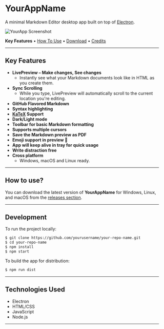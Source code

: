 # YourAppName

A minimal Markdown Editor desktop app built on top of [Electron](https://www.electronjs.org/).

![YourApp Screenshot](screenshot.png)

**Key Features** • [How To Use](#how-to-use) • [Download](#how-to-use) • [Credits](#technologies-used) 

---

## Key Features

- **LivePreview – Make changes, See changes**  
  - Instantly see what your Markdown documents look like in HTML as you create them.
- **Sync Scrolling**  
  - While you type, LivePreview will automatically scroll to the current location you're editing.
- **GitHub Flavored Markdown**
- **Syntax highlighting**
- **[KaTeX](https://katex.org/) Support**
- **Dark/Light mode**
- **Toolbar for basic Markdown formatting**
- **Supports multiple cursors**
- **Save the Markdown preview as PDF**
- **Emoji support in preview 🎉**
- **App will keep alive in tray for quick usage**
- **Write distraction free**
- **Cross platform**  
  - Windows, macOS and Linux ready.

---

## How to use?

You can download the latest version of **YourAppName** for Windows, Linux, and macOS from the [releases section](https://github.com/yourusername/your-repo-name/releases/latest).

---

## Development

To run the project locally:

```bash
$ git clone https://github.com/yourusername/your-repo-name.git
$ cd your-repo-name
$ npm install
$ npm start
```

To build the app for distribution:

```bash
$ npm run dist
```

---

## Technologies Used

- Electron
- HTML/CSS
- JavaScript
- Node.js

---
